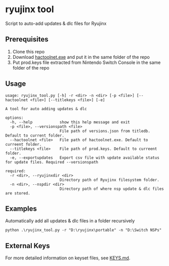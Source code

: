 # ryujinx tool

Script to auto-add updates & dlc files for Ryujinx

## Prerequisites
1. Clone this repo
2. Download [hactoolnet.exe](https://github.com/Thealexbarney/LibHac/releases/latest) and put it in the same folder of the repo
3. Put prod.keys file extracted from Nintendo Switch Console in the same folder of the repo

## Usage

```
usage: ryujinx_tool.py [-h] -r <dir> -n <dir> [-p <file>] [--hactoolnet <file>] [--titlekeys <file>] [-e]

A tool for auto adding updates & dlc

options:
  -h, --help            show this help message and exit
  -p <file>, --versionspath <file>
                        File path of versions.json from titledb. Default to current folder.
  --hactoolnet <file>   File path of hactoolnet.exe. Default to curreent folder.
  --titlekeys <file>    File path of prod.keys. Default to curreent folder.
  -e, --exportupdates   Export csv file with update available status for update files. Required --versionspath

required:
  -r <dir>, --ryujinxdir <dir>
                        Directory path of Ryujinx filesystem folder.
  -n <dir>, --nspdir <dir>
                        Directory path of where nsp update & dlc files are stored.
```

## Examples
Automatically add all updates & dlc files in a folder recursively

`python .\ryujinx_tool.py -r "D:\ryujinx\portable" -n "D:\Switch NSPs"`

## External Keys

For more detailed information on keyset files, see [KEYS.md](https://github.com/Thealexbarney/LibHac/blob/master/KEYS.md).
